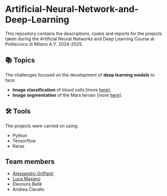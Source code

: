 # Artificial-Neural-Network-and-Deep-Learning

This repository contains the descriptions, codes and reports for the projects taken during the Artificial Neural Networks and Deep Learning Course at Politecnico di Milano A.Y. 2024-2025.

## 📚 Topics
The challenges focused on the development of **deep learning models** to face: 
* **Image classification** of blood cells [more [here](https://github.com/AlessandroGriffanti/Artificial-Neural-Network-and-Deep-Learning/tree/38e06d64f838000d92d9ba616949f0d8c55eb52d/Classification%20Challenge)];
* **Image segmentation** of the Mars terrain [more [here](https://github.com/AlessandroGriffanti/Artificial-Neural-Network-and-Deep-Learning/tree/38e06d64f838000d92d9ba616949f0d8c55eb52d/Segmentation%20Challenge)]. 

## 🛠️ Tools
The projects were carried on using:

* Python
* Tensorflow
* Keras

## Team members
* [Alessandro Griffanti](https://github.com/AlessandroGriffanti)
* [Luca Masiero](https://github.com/LucaMasiero)
* Eleonora Bellè
* Andrea Ciarallo 

